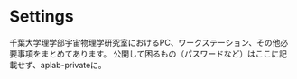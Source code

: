 # Settings

千葉大学理学部宇宙物理学研究室におけるPC、ワークステーション、その他必要事項をまとめてあります。
公開して困るもの（パスワードなど）はここに記載せず、aplab-privateに。

